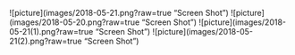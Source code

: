 ![picture](images/2018-05-21.png?raw=true “Screen Shot”)
![picture](images/2018-05-20.png?raw=true “Screen Shot”)
![picture](images/2018-05-21(1).png?raw=true “Screen Shot”)
![picture](images/2018-05-21(2).png?raw=true “Screen Shot”)